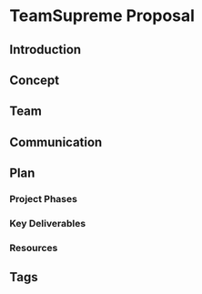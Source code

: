 # TeamSupreme Proposal 
## Introduction
## Concept
## Team
## Communication
## Plan
### Project Phases
### Key Deliverables
### Resources
## Tags
